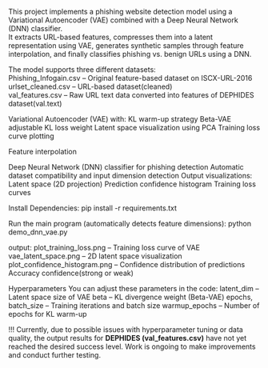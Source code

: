 This project implements a phishing website detection model using a Variational Autoencoder (VAE) combined with a Deep Neural Network (DNN) classifier.  
It extracts URL-based features, compresses them into a latent representation using VAE, generates synthetic samples through feature interpolation, and finally classifies phishing vs. benign URLs using a DNN.  

The model supports three different datasets:  
Phishing_Infogain.csv – Original feature-based dataset on ISCX-URL-2016  
urlset_cleaned.csv – URL-based dataset(cleaned)  
val_features.csv – Raw URL text data converted into features of DEPHIDES dataset(val.text)  

Variational Autoencoder (VAE) with:
KL warm-up strategy
Beta-VAE adjustable KL loss weight
Latent space visualization using PCA
Training loss curve plotting

Feature interpolation

Deep Neural Network (DNN) classifier for phishing detection
Automatic dataset compatibility and input dimension detection
Output visualizations:
Latent space (2D projection)
Prediction confidence histogram
Training loss curves

Install Dependencies:
pip install -r requirements.txt

Run the main program (automatically detects feature dimensions):
python demo_dnn_vae.py

output:
plot_training_loss.png – Training loss curve of VAE
vae_latent_space.png – 2D latent space visualization
plot_confidence_histogram.png – Confidence distribution of predictions
Accuracy
confidence(strong or weak)


Hyperparameters
You can adjust these parameters in the code:
latent_dim – Latent space size of VAE
beta – KL divergence weight (Beta-VAE)
epochs, batch_size – Training iterations and batch size
warmup_epochs – Number of epochs for KL warm-up


!!!
Currently, due to possible issues with hyperparameter tuning or data quality, 
the output results for **DEPHIDES (val\_features.csv)** have not yet reached 
the desired success level. Work is ongoing to make improvements and conduct further testing.
